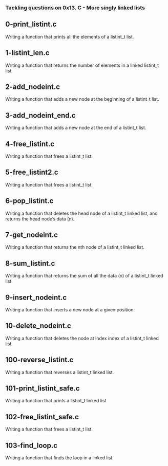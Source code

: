 ### Tackling questions on 0x13. C - More singly linked lists

## 0-print_listint.c

Writing  a function that prints all the elements of a listint_t list.

## 1-listint_len.c

Writing a function that returns the number of elements in a linked listint_t list.

## 2-add_nodeint.c

Writing a function that adds a new node at the beginning of a listint_t list.

## 3-add_nodeint_end.c

Writing a function that adds a new node at the end of a listint_t list.

## 4-free_listint.c

Writing a function that frees a listint_t list.

## 5-free_listint2.c

Writing a function that frees a listint_t list.

## 6-pop_listint.c

Writing a function that deletes the head node of a listint_t linked list, and returns the head node’s data (n).

## 7-get_nodeint.c

Writing a function that returns the nth node of a listint_t linked list.

## 8-sum_listint.c

Writing  a function that returns the sum of all the data (n) of a listint_t linked list.

## 9-insert_nodeint.c

Writing a function that inserts a new node at a given position.

## 10-delete_nodeint.c

Writing a function that deletes the node at index index of a listint_t linked list.

## 100-reverse_listint.c

Writing a function that reverses a listint_t linked list.

## 101-print_listint_safe.c

Writing a function that prints a listint_t linked list

## 102-free_listint_safe.c

Writing a function that frees a listint_t list.

## 103-find_loop.c

Writing a function that finds the loop in a linked list.
